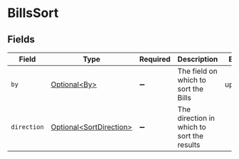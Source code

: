 # BillsSort


## Fields

| Field                                                                | Type                                                                 | Required                                                             | Description                                                          | Example                                                              |
| -------------------------------------------------------------------- | -------------------------------------------------------------------- | -------------------------------------------------------------------- | -------------------------------------------------------------------- | -------------------------------------------------------------------- |
| `by`                                                                 | [Optional\<By>](../../models/components/By.md)                       | :heavy_minus_sign:                                                   | The field on which to sort the Bills                                 | updated_at                                                           |
| `direction`                                                          | [Optional\<SortDirection>](../../models/components/SortDirection.md) | :heavy_minus_sign:                                                   | The direction in which to sort the results                           |                                                                      |